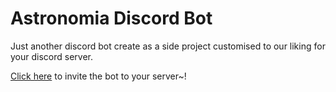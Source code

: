 # Astronomia Discord Bot

Just another discord bot create as a side project customised to our liking for your discord server.

[Click here](https://discord.com/api/oauth2/authorize?client_id=717980794655604756&permissions=545460321393&scope=applications.commands%20bot) to invite the bot to your server~!